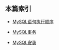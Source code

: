 

## 本篇索引



*   [MySQL语句执行顺序](./SqlExecution)

*   [MySQL事务](./MySQLTransaction)

*   [MySQL安装](./MySQLInstall)